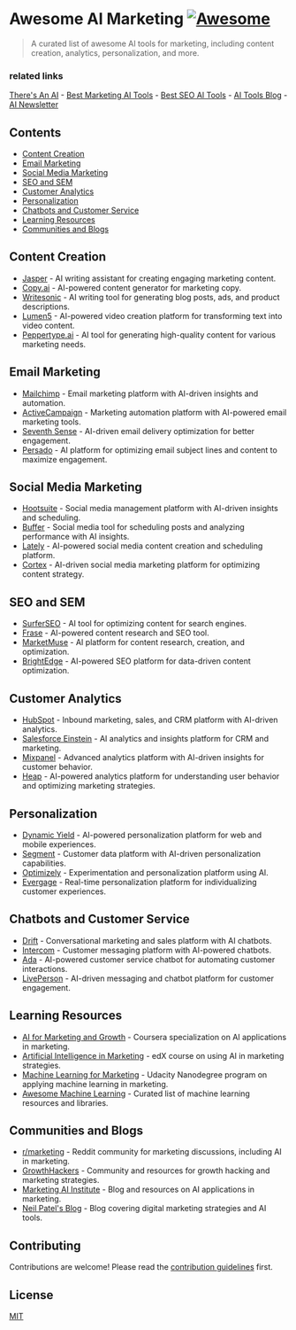 # Awesome AI Marketing [![Awesome](https://awesome.re/badge-flat.svg)](https://awesome.re)

> A curated list of awesome AI tools for marketing, including content creation, analytics, personalization, and more.

### related links

[There's An AI](https://theresanai.com) - [Best Marketing AI Tools](https://theresanai.com/category/marketing) - [Best SEO AI Tools](https://theresanai.com/category/seo)  - [AI Tools Blog](https://blog.theresanai.com) - [AI Newsletter](https://newsletter.theresanai.com)


## Contents

- [Content Creation](#content-creation)
- [Email Marketing](#email-marketing)
- [Social Media Marketing](#social-media-marketing)
- [SEO and SEM](#seo-and-sem)
- [Customer Analytics](#customer-analytics)
- [Personalization](#personalization)
- [Chatbots and Customer Service](#chatbots-and-customer-service)
- [Learning Resources](#learning-resources)
- [Communities and Blogs](#communities-and-blogs)

## Content Creation

- [Jasper](https://www.jasper.ai/) - AI writing assistant for creating engaging marketing content.
- [Copy.ai](https://www.copy.ai/) - AI-powered content generator for marketing copy.
- [Writesonic](https://writesonic.com/) - AI writing tool for generating blog posts, ads, and product descriptions.
- [Lumen5](https://www.lumen5.com/) - AI-powered video creation platform for transforming text into video content.
- [Peppertype.ai](https://www.peppertype.ai/) - AI tool for generating high-quality content for various marketing needs.

## Email Marketing

- [Mailchimp](https://mailchimp.com/) - Email marketing platform with AI-driven insights and automation.
- [ActiveCampaign](https://www.activecampaign.com/) - Marketing automation platform with AI-powered email marketing tools.
- [Seventh Sense](https://www.theseventhsense.com/) - AI-driven email delivery optimization for better engagement.
- [Persado](https://www.persado.com/) - AI platform for optimizing email subject lines and content to maximize engagement.

## Social Media Marketing

- [Hootsuite](https://hootsuite.com/) - Social media management platform with AI-driven insights and scheduling.
- [Buffer](https://buffer.com/) - Social media tool for scheduling posts and analyzing performance with AI insights.
- [Lately](https://www.lately.ai/) - AI-powered social media content creation and scheduling platform.
- [Cortex](https://www.meetcortex.com/) - AI-driven social media marketing platform for optimizing content strategy.

## SEO and SEM

- [SurferSEO](https://surferseo.com/) - AI tool for optimizing content for search engines.
- [Frase](https://www.frase.io/) - AI-powered content research and SEO tool.
- [MarketMuse](https://www.marketmuse.com/) - AI platform for content research, creation, and optimization.
- [BrightEdge](https://www.brightedge.com/) - AI-powered SEO platform for data-driven content optimization.

## Customer Analytics

- [HubSpot](https://www.hubspot.com/) - Inbound marketing, sales, and CRM platform with AI-driven analytics.
- [Salesforce Einstein](https://www.salesforce.com/products/einstein/overview/) - AI analytics and insights platform for CRM and marketing.
- [Mixpanel](https://mixpanel.com/) - Advanced analytics platform with AI-driven insights for customer behavior.
- [Heap](https://heap.io/) - AI-powered analytics platform for understanding user behavior and optimizing marketing strategies.

## Personalization

- [Dynamic Yield](https://www.dynamicyield.com/) - AI-powered personalization platform for web and mobile experiences.
- [Segment](https://segment.com/) - Customer data platform with AI-driven personalization capabilities.
- [Optimizely](https://www.optimizely.com/) - Experimentation and personalization platform using AI.
- [Evergage](https://www.evergage.com/) - Real-time personalization platform for individualizing customer experiences.

## Chatbots and Customer Service

- [Drift](https://www.drift.com/) - Conversational marketing and sales platform with AI chatbots.
- [Intercom](https://www.intercom.com/) - Customer messaging platform with AI-powered chatbots.
- [Ada](https://www.ada.cx/) - AI-powered customer service chatbot for automating customer interactions.
- [LivePerson](https://www.liveperson.com/) - AI-driven messaging and chatbot platform for customer engagement.

## Learning Resources

- [AI for Marketing and Growth](https://www.coursera.org/specializations/ai-marketing) - Coursera specialization on AI applications in marketing.
- [Artificial Intelligence in Marketing](https://www.edx.org/course/artificial-intelligence-in-marketing) - edX course on using AI in marketing strategies.
- [Machine Learning for Marketing](https://www.udacity.com/course/machine-learning-for-marketing-nanodegree--nd028) - Udacity Nanodegree program on applying machine learning in marketing.
- [Awesome Machine Learning](https://github.com/josephmisiti/awesome-machine-learning) - Curated list of machine learning resources and libraries.

## Communities and Blogs

- [r/marketing](https://www.reddit.com/r/marketing/) - Reddit community for marketing discussions, including AI in marketing.
- [GrowthHackers](https://growthhackers.com/) - Community and resources for growth hacking and marketing strategies.
- [Marketing AI Institute](https://www.marketingaiinstitute.com/) - Blog and resources on AI applications in marketing.
- [Neil Patel's Blog](https://neilpatel.com/blog/) - Blog covering digital marketing strategies and AI tools.

## Contributing

Contributions are welcome! Please read the [contribution guidelines](CONTRIBUTING.md) first.

## License

[MIT](LICENSE)


